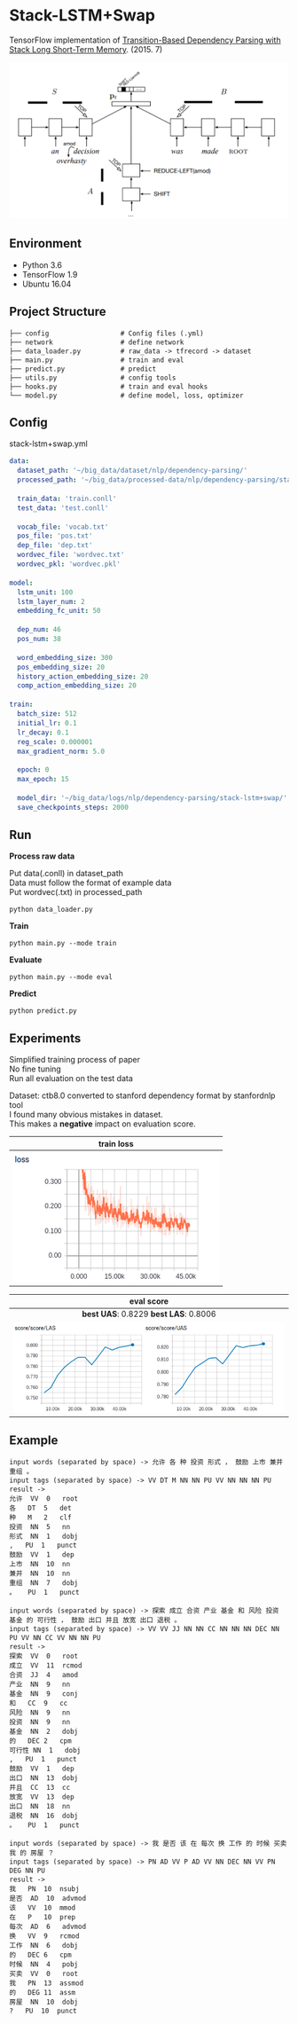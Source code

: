 # Stack-LSTM+Swap

TensorFlow implementation of [Transition-Based Dependency Parsing with Stack Long Short-Term Memory](http://www.aclweb.org/anthology/P15-1033). (2015. 7)

![images](images/paper.png)

## Environment

- Python 3.6
- TensorFlow 1.9
- Ubuntu 16.04


## Project Structure


    ├── config                  # Config files (.yml)
    ├── network                 # define network
    ├── data_loader.py          # raw_data -> tfrecord -> dataset
    ├── main.py                 # train and eval
    ├── predict.py              # predict
    ├── utils.py                # config tools
    ├── hooks.py                # train and eval hooks
    └── model.py                # define model, loss, optimizer
    

## Config

stack-lstm+swap.yml

```yml
data:
  dataset_path: '~/big_data/dataset/nlp/dependency-parsing/'
  processed_path: '~/big_data/processed-data/nlp/dependency-parsing/stack-lstm+swap/'

  train_data: 'train.conll'
  test_data: 'test.conll'

  vocab_file: 'vocab.txt'
  pos_file: 'pos.txt'
  dep_file: 'dep.txt'
  wordvec_file: 'wordvec.txt'
  wordvec_pkl: 'wordvec.pkl'

model:
  lstm_unit: 100
  lstm_layer_num: 2
  embedding_fc_unit: 50

  dep_num: 46
  pos_num: 38

  word_embedding_size: 300
  pos_embedding_size: 20
  history_action_embedding_size: 20
  comp_action_embedding_size: 20

train:
  batch_size: 512
  initial_lr: 0.1
  lr_decay: 0.1
  reg_scale: 0.000001
  max_gradient_norm: 5.0

  epoch: 0
  max_epoch: 15

  model_dir: '~/big_data/logs/nlp/dependency-parsing/stack-lstm+swap/'
  save_checkpoints_steps: 2000
```


## Run

**Process raw data**

Put data(.conll) in dataset_path  
Data must follow the format of example data  
Put wordvec(.txt) in processed_path

```
python data_loader.py
```

**Train**

```
python main.py --mode train
```

**Evaluate**

```
python main.py --mode eval
```

**Predict**  
```
python predict.py
```

## Experiments

Simplified training process of paper   
No fine tuning  
Run all evaluation on the test data

Dataset: ctb8.0 converted to stanford dependency format by stanfordnlp tool  
I found many obvious mistakes in dataset.  
This makes a **negative** impact on evaluation score.


|train loss|
| :----------:|
|![images](images/train-loss.png)|

|eval score|
| :----------:|
|**best UAS**: 0.8229 **best LAS**: 0.8006 |
|![images](images/score.png)|


## Example


```
input words (separated by space) -> 允许 各 种 投资 形式 ， 鼓励 上市 兼并 重组 。
input tags (separated by space) -> VV DT M NN NN PU VV NN NN NN PU
result ->
允许	VV	0	root
各	DT	5	det
种	M	2	clf
投资	NN	5	nn
形式	NN	1	dobj
,	PU	1	punct
鼓励	VV	1	dep
上市	NN	10	nn
兼并	NN	10	nn
重组	NN	7	dobj
。	PU	1	punct

input words (separated by space) -> 探索 成立 合资 产业 基金 和 风险 投资 基金 的 可行性 ， 鼓励 出口 并且 放宽 出口 退税 。
input tags (separated by space) -> VV VV JJ NN NN CC NN NN NN DEC NN PU VV NN CC VV NN NN PU
result ->
探索	VV	0	root
成立	VV	11	rcmod
合资	JJ	4	amod
产业	NN	9	nn
基金	NN	9	conj
和	CC	9	cc
风险	NN	9	nn
投资	NN	9	nn
基金	NN	2	dobj
的	DEC	2	cpm
可行性	NN	1	dobj
,	PU	1	punct
鼓励	VV	1	dep
出口	NN	13	dobj
并且	CC	13	cc
放宽	VV	13	dep
出口	NN	18	nn
退税	NN	16	dobj
。	PU	1	punct

input words (separated by space) -> 我 是否 该 在 每次 换 工作 的 时候 买卖 我 的 房屋 ？
input tags (separated by space) -> PN AD VV P AD VV NN DEC NN VV PN DEG NN PU
result ->
我	PN	10	nsubj
是否	AD	10	advmod
该	VV	10	mmod
在	P	10	prep
每次	AD	6	advmod
换	VV	9	rcmod
工作	NN	6	dobj
的	DEC	6	cpm
时候	NN	4	pobj
买卖	VV	0	root
我	PN	13	assmod
的	DEG	11	assm
房屋	NN	10	dobj
?	PU	10	punct
```




